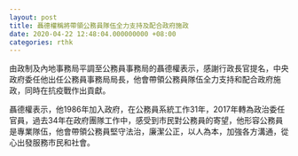 ```yaml
---
layout: post
title: 聶德權稱將帶領公務員隊伍全力支持及配合政府施政
date: 2020-04-22 12:48:04.000000000 +08:00
categories: rthk
---
```


由政制及內地事務局平調至公務員事務局的聶德權表示，感謝行政長官提名，中央政府委任他出任公務員事務局局長，他會帶領公務員隊伍全力支持和配合政府施政，同時在抗疫戰作出貢獻。

聶德權表示，他1986年加入政府，在公務員系統工作31年，2017年轉為政治委任官員，過去34年在政府團隊工作中，感受到市民對公務員的寄望，他形容公務員是專業隊伍，他會帶領公務員堅守法治，廉潔公正，以人為本，加強各方溝通，從心出發服務市民和社會。
